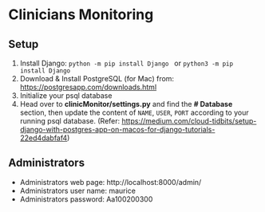 # Clinicians Monitoring
## Setup
1) Install Django: ```python -m pip install Django ``` or ```python3 -m pip install Django ```
2) Download & Install PostgreSQL (for Mac) from: https://postgresapp.com/downloads.html
3) Initialize your psql database
4) Head over to **clinicMonitor/settings.py** and find the **# Database** section, then update the content of `NAME`, `USER`, `PORT` according to your running psql database. (Refer: https://medium.com/cloud-tidbits/setup-django-with-postgres-app-on-macos-for-django-tutorials-22ed4dabfaf4)


## Administrators
- Administrators web page: http://localhost:8000/admin/
- Administrators user name: maurice
- Administrators password: Aa100200300
